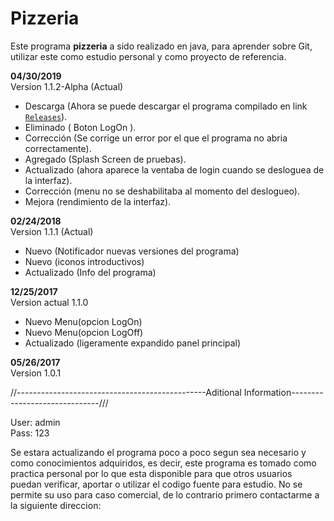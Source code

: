 # Pizzeria
Este programa **pizzeria** a sido realizado en java, para aprender sobre Git, utilizar este como estudio personal y como proyecto de referencia.

**04/30/2019**  
Version 1.1.2-Alpha (Actual)
* Descarga (Ahora se puede descargar el programa compilado en link [`Releases`](https://github.com/mirlino/My_java_repository/releases)).
* Eliminado ( Boton LogOn ).
* Corrección (Se corrige un error por el que el programa no abria correctamente).
* Agregado (Splash Screen de pruebas).
* Actualizado (ahora aparece la ventaba de login cuando se desloguea de la interfaz).
* Corrección (menu no se deshabilitaba al momento del deslogueo).
* Mejora (rendimiento de la interfaz).

**02/24/2018**  
Version 1.1.1 (Actual)
* Nuevo (Notificador nuevas versiones del programa)
* Nuevo (iconos introductivos)
* Actualizado (Info del programa)

**12/25/2017**  
Version actual 1.1.0
* Nuevo Menu(opcion LogOn)
* Nuevo Menu(opcion LogOff)
* Actualizado (ligeramente expandido panel principal)

**05/26/2017**  
Version 1.0.1

//-----------------------------------------------Aditional Information------------------------------///

User: admin  
Pass: 123

Se estara actualizando el programa poco a poco segun sea necesario y como conocimientos adquiridos, es decir, este programa es tomado como practica personal por lo que esta disponible para que otros usuarios puedan verificar, aportar o utilizar el codigo fuente para estudio. No se permite su uso para caso comercial, de lo contrario primero contactarme a la siguiente direccion:


